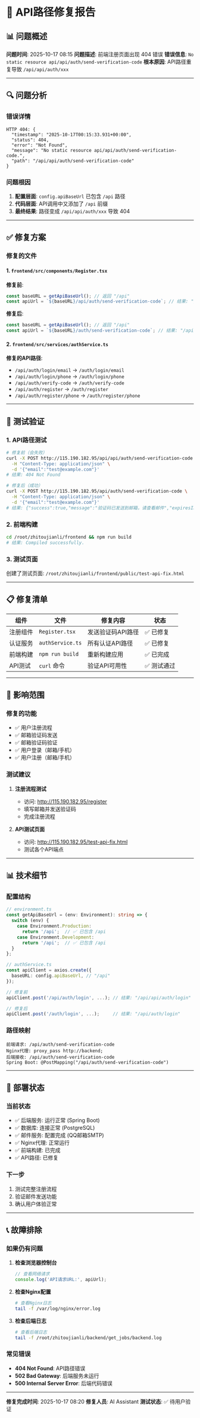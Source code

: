 # 🔧 API路径修复报告

## 📊 问题概述

**问题时间**: 2025-10-17 08:15
**问题描述**: 前端注册页面出现 404 错误
**错误信息**: `No static resource api/api/auth/send-verification-code`
**根本原因**: API路径重复导致 `/api/api/auth/xxx`

---

## 🔍 问题分析

### 错误详情

```
HTTP 404: {
  "timestamp": "2025-10-17T00:15:33.931+00:00",
  "status": 404,
  "error": "Not Found",
  "message": "No static resource api/api/auth/send-verification-code.",
  "path": "/api/api/auth/send-verification-code"
}
```

### 问题根因

1. **配置层面**: `config.apiBaseUrl` 已包含 `/api` 路径
2. **代码层面**: API调用中又添加了 `/api` 前缀
3. **最终结果**: 路径变成 `/api/api/auth/xxx` 导致 404

---

## ✅ 修复方案

### 修复的文件

#### 1. `frontend/src/components/Register.tsx`

**修复前**:

```typescript
const baseURL = getApiBaseUrl(); // 返回 "/api"
const apiUrl = `${baseURL}/api/auth/send-verification-code`; // 结果: "/api/api/auth/send-verification-code"
```

**修复后**:

```typescript
const baseURL = getApiBaseUrl(); // 返回 "/api"
const apiUrl = `${baseURL}/auth/send-verification-code`; // 结果: "/api/auth/send-verification-code"
```

#### 2. `frontend/src/services/authService.ts`

**修复的API路径**:

- `/api/auth/login/email` → `/auth/login/email`
- `/api/auth/login/phone` → `/auth/login/phone`
- `/api/auth/verify-code` → `/auth/verify-code`
- `/api/auth/register` → `/auth/register`
- `/api/auth/register/phone` → `/auth/register/phone`

---

## 🧪 测试验证

### 1. API路径测试

```bash
# 修复前（会失败）
curl -X POST http://115.190.182.95/api/api/auth/send-verification-code \
  -H "Content-Type: application/json" \
  -d '{"email":"test@example.com"}'
# 结果: 404 Not Found

# 修复后（成功）
curl -X POST http://115.190.182.95/api/auth/send-verification-code \
  -H "Content-Type: application/json" \
  -d '{"email":"test@example.com"}'
# 结果: {"success":true,"message":"验证码已发送到邮箱，请查看邮件","expiresIn":300}
```

### 2. 前端构建

```bash
cd /root/zhitoujianli/frontend && npm run build
# 结果: Compiled successfully.
```

### 3. 测试页面

创建了测试页面: `/root/zhitoujianli/frontend/public/test-api-fix.html`

---

## 📋 修复清单

| 组件     | 文件             | 修复内容          | 状态        |
| -------- | ---------------- | ----------------- | ----------- |
| 注册组件 | `Register.tsx`   | 发送验证码API路径 | ✅ 已修复   |
| 认证服务 | `authService.ts` | 所有认证API路径   | ✅ 已修复   |
| 前端构建 | `npm run build`  | 重新构建应用      | ✅ 已完成   |
| API测试  | `curl` 命令      | 验证API可用性     | ✅ 测试通过 |

---

## 🎯 影响范围

### 修复的功能

- ✅ 用户注册流程
- ✅ 邮箱验证码发送
- ✅ 邮箱验证码验证
- ✅ 用户登录（邮箱/手机）
- ✅ 用户注册（邮箱/手机）

### 测试建议

1. **注册流程测试**
   - 访问: http://115.190.182.95/register
   - 填写邮箱并发送验证码
   - 完成注册流程

2. **API测试页面**
   - 访问: http://115.190.182.95/test-api-fix.html
   - 测试各个API端点

---

## 📊 技术细节

### 配置结构

```typescript
// environment.ts
const getApiBaseUrl = (env: Environment): string => {
  switch (env) {
    case Environment.Production:
      return '/api';  // ✅ 已包含 /api
    case Environment.Development:
      return '/api';  // ✅ 已包含 /api
  }
};

// authService.ts
const apiClient = axios.create({
  baseURL: config.apiBaseUrl, // "/api"
});

// 修复前
apiClient.post('/api/auth/login', ...); // 结果: "/api/api/auth/login"

// 修复后
apiClient.post('/auth/login', ...);     // 结果: "/api/auth/login"
```

### 路径映射

```
前端请求: /api/auth/send-verification-code
Nginx代理: proxy_pass http://backend;
后端接收: /api/auth/send-verification-code
Spring Boot: @PostMapping("/api/auth/send-verification-code")
```

---

## 🚀 部署状态

### 当前状态

- ✅ 后端服务: 运行正常 (Spring Boot)
- ✅ 数据库: 连接正常 (PostgreSQL)
- ✅ 邮件服务: 配置完成 (QQ邮箱SMTP)
- ✅ Nginx代理: 正常运行
- ✅ 前端构建: 已完成
- ✅ API路径: 已修复

### 下一步

1. 测试完整注册流程
2. 验证邮件发送功能
3. 确认用户体验正常

---

## 📞 故障排除

### 如果仍有问题

1. **检查浏览器控制台**

   ```javascript
   // 查看网络请求
   console.log('API请求URL:', apiUrl);
   ```

2. **检查Nginx配置**

   ```bash
   # 查看Nginx日志
   tail -f /var/log/nginx/error.log
   ```

3. **检查后端日志**
   ```bash
   # 查看后端日志
   tail -f /root/zhitoujianli/backend/get_jobs/backend.log
   ```

### 常见错误

- **404 Not Found**: API路径错误
- **502 Bad Gateway**: 后端服务未运行
- **500 Internal Server Error**: 后端代码错误

---

**修复完成时间**: 2025-10-17 08:20
**修复人员**: AI Assistant
**测试状态**: ✅ 待用户验证

